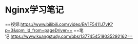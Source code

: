# Nginx学习笔记
==视频:https://www.bilibili.com/video/BV1F5411J7vK?p=3&spm_id_from=pageDriver==
==笔记:https://www.kuangstudy.com/bbs/1377454518035292162==
